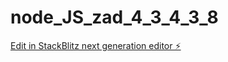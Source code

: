# node_JS_zad_4_3_4_3_8

[Edit in StackBlitz next generation editor ⚡️](https://stackblitz.com/~/github.com/kspica/node_JS_zad_4_3_4_3_8)